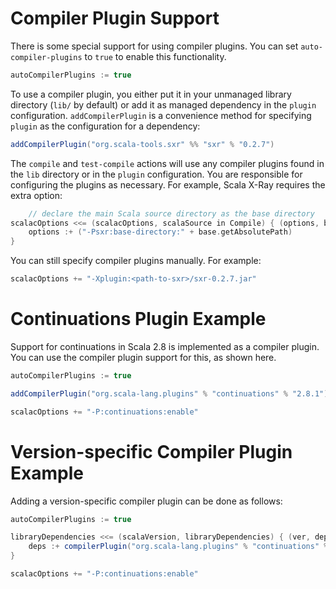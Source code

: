 # Compiler Plugin Support

There is some special support for using compiler plugins.  You can set `auto-compiler-plugins` to `true` to enable this functionality.

```scala
autoCompilerPlugins := true
```

To use a compiler plugin, you either put it in your unmanaged library directory (`lib/` by default) or add it as managed dependency in the `plugin` configuration.  `addCompilerPlugin` is a convenience method for specifying `plugin` as the configuration for a dependency:

```scala
addCompilerPlugin("org.scala-tools.sxr" %% "sxr" % "0.2.7")
```

The `compile` and `test-compile` actions will use any compiler plugins found in the `lib` directory or in the `plugin` configuration.  You are responsible for configuring the plugins as necessary.  For example, Scala X-Ray requires the extra option:

```scala
	// declare the main Scala source directory as the base directory
scalacOptions <<= (scalacOptions, scalaSource in Compile) { (options, base) =>
	options :+ ("-Psxr:base-directory:" + base.getAbsolutePath)
}
```

You can still specify compiler plugins manually.  For example:
```scala
scalacOptions += "-Xplugin:<path-to-sxr>/sxr-0.2.7.jar"
```

# Continuations Plugin Example

Support for continuations in Scala 2.8 is implemented as a compiler plugin.  You can use the compiler plugin support for this, as shown here.

```scala
autoCompilerPlugins := true

addCompilerPlugin("org.scala-lang.plugins" % "continuations" % "2.8.1")

scalacOptions += "-P:continuations:enable"
```

# Version-specific Compiler Plugin Example

Adding a version-specific compiler plugin can be done as follows:

```scala
autoCompilerPlugins := true

libraryDependencies <<= (scalaVersion, libraryDependencies) { (ver, deps) =>
    deps :+ compilerPlugin("org.scala-lang.plugins" % "continuations" % ver)
}

scalacOptions += "-P:continuations:enable"
```